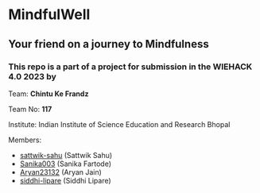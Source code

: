 # MindfulWell

## Your friend on a journey to Mindfulness

### This repo is a part of a project for submission in the **WIEHACK 4.0 2023** by

Team: **Chintu Ke Frandz**

Team No: **117**

Institute: Indian Institute of Science Education and Research Bhopal

Members:

- [sattwik-sahu](https://github.com/sattwik-sahu) (Sattwik Sahu)
- [Sanika003](https://github.com/Sanika003) (Sanika Fartode)
- [Aryan23132](https://github.com/Aryan23132) (Aryan Jain)
- [siddhi-lipare](https://github.com/siddhi-lipare) (Siddhi Lipare)
